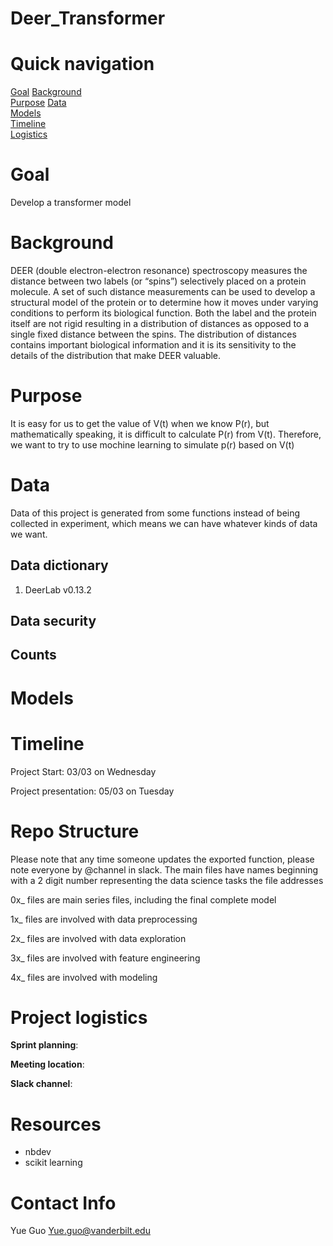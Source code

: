 # Deer_Transformer


# Quick navigation
[Goal](#goal) 
[Background](#background)  
[Purpose](#purpose)
[Data](#data)  
[Models](#models)  
[Timeline](#timeline)  
[Logistics](#project-logistics)  

# Goal
Develop a transformer model



# Background  
DEER (double electron-electron resonance) spectroscopy measures the distance between two labels (or “spins”) selectively placed on a protein molecule. A set of such distance measurements can be used to develop a structural model of the protein or to determine how it moves under varying conditions to perform its biological function. Both the label and the protein itself are not rigid resulting in a distribution of distances as opposed to a single fixed distance between the spins. The distribution of distances contains important biological information and it is its sensitivity to the details of the distribution that make DEER valuable.


# Purpose
It is easy for us to get the value of V(t) when we know P(r), but mathematically speaking, it is difficult to calculate P(r) from V(t). Therefore, we want to try to use mochine learning to simulate p(r) based on V(t)


# Data
Data of this project is generated from some functions instead of being collected in experiment, which means we can have whatever kinds of data we want. 

## Data dictionary
1. DeerLab v0.13.2

## Data security


## Counts


# Models



# Timeline
Project Start: 03/03 on Wednesday

Project presentation: 05/03 on Tuesday


# Repo Structure
Please note that any time someone updates the exported function, please note everyone by @channel in slack.
The main files have names beginning with a 2 digit number representing the data science tasks the file addresses

0x_ files are main series files, including the final complete model

1x_ files are involved with data preprocessing

2x_ files are involved with data exploration

3x_ files are involved with feature engineering

4x_ files are involved with modeling

# Project logistics

**Sprint planning**:  


**Meeting location**:  



**Slack channel**: 






# Resources

* nbdev
* scikit learning

# Contact Info

Yue Guo  Yue.guo@vanderbilt.edu
